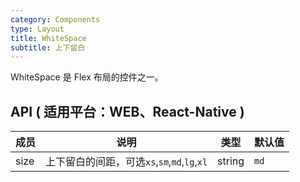 ```yaml
---
category: Components
type: Layout
title: WhiteSpace
subtitle: 上下留白
---
```


WhiteSpace 是 Flex 布局的控件之一。

## API ( 适用平台：WEB、React-Native )

| 成员        | 说明           | 类型            | 默认值       |
|------------|----------------|----------------|--------------|
| size       |  上下留白的间距，可选`xs`,`sm`,`md`,`lg`,`xl`  | string | `md`  |
